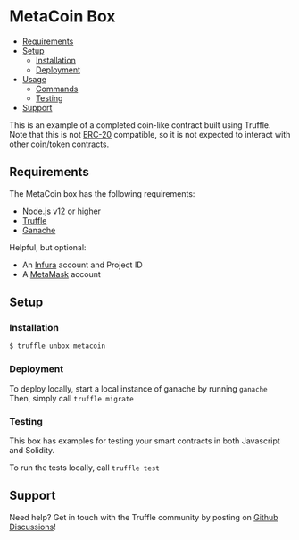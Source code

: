 # MetaCoin Box

- [Requirements](#requirements)
- [Setup](#setup)
    - [Installation](#installation)
    - [Deployment](#deployment)
- [Usage](#usage)
    - [Commands](#commands)
    - [Testing](#testing)
- [Support](#support)

This is an example of a completed coin-like contract built using Truffle. Note that this is not [ERC-20](https://ethereum.org/en/developers/docs/standards/tokens/erc-20/) compatible, so it is not expected to interact with other coin/token contracts.

## Requirements

The MetaCoin box has the following requirements:

- [Node.js](https://nodejs.org/) v12 or higher
- [Truffle](https://trufflesuite.com/docs/truffle/getting-started/installation)
- [Ganache](https://github.com/trufflesuite/ganache#getting-started)

Helpful, but optional:

- An [Infura](https://infura.io/) account and Project ID
- A [MetaMask](https://metamask.io/) account

## Setup

### Installation

```bash
$ truffle unbox metacoin
```
### Deployment

To deploy locally, start a local instance of ganache by running `ganache`
Then, simply call `truffle migrate`

### Testing

This box has examples for testing your smart contracts in both Javascript and Solidity.

To run the tests locally, call `truffle test`

## Support

Need help? Get in touch with the Truffle community by posting on [Github Discussions](https://github.com/orgs/trufflesuite/discussions)!